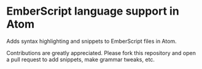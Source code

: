 # EmberScript language support in Atom

Adds syntax highlighting and snippets to EmberScript files in Atom.

Contributions are greatly appreciated. Please fork this repository and open a
pull request to add snippets, make grammar tweaks, etc.
